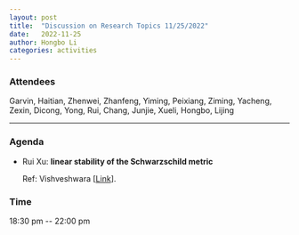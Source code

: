 ```yaml
---
layout: post
title:  "Discussion on Research Topics 11/25/2022"
date:   2022-11-25
author: Hongbo Li
categories: activities
---
```



### Attendees

Garvin, Haitian, Zhenwei, Zhanfeng, Yiming, Peixiang, Ziming, Yacheng, Zexin, Dicong, Yong, Rui, Chang, Junjie, Xueli, Hongbo, Lijing

---

### Agenda

- Rui Xu: **linear stability of the Schwarzschild metric**

  Ref: Vishveshwara [[Link](https://journals.aps.org/prd/abstract/10.1103/PhysRevD.1.2870)].
     
       
  
       
  
       

          
### Time

18:30 pm -- 22:00 pm
